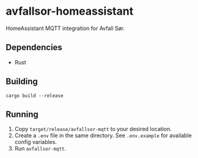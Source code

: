 # avfallsor-homeassistant
HomeAssistant MQTT integration for Avfall Sør.

## Dependencies
- Rust

## Building
```
cargo build --release
```

## Running
1. Copy `target/release/avfallsor-mqtt` to your desired location.
2. Create a `.env` file in the same directory. See `.env.example` for available config variables.
3. Run `avfallsor-mqtt`.

